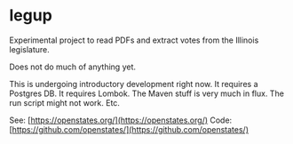 # legup

Experimental project to read PDFs and extract votes from the Illinois legislature.

Does not do much of anything yet.

This is undergoing introductory development right now. It requires a Postgres DB.
It requires Lombok. The Maven stuff is very much in flux. The run script might
not work. Etc.


See: [https://openstates.org/](https://openstates.org/)
Code: [https://github.com/openstates/](https://github.com/openstates/)
